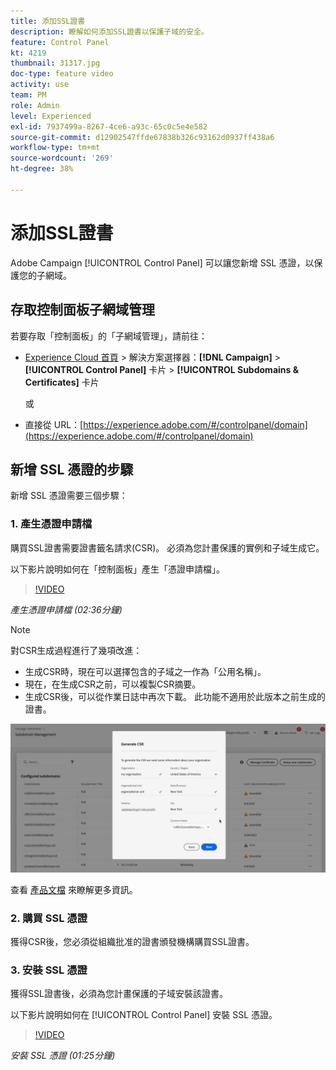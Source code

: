 ```yaml
---
title: 添加SSL證書
description: 瞭解如何添加SSL證書以保護子域的安全。
feature: Control Panel
kt: 4219
thumbnail: 31317.jpg
doc-type: feature video
activity: use
team: PM
role: Admin
level: Experienced
exl-id: 7937499a-8267-4ce6-a93c-65c0c5e4e582
source-git-commit: d12902547ffde67838b326c93162d0937ff438a6
workflow-type: tm+mt
source-wordcount: '269'
ht-degree: 38%

---
```


# 添加SSL證書

Adobe Campaign [!UICONTROL Control Panel] 可以讓您新增 SSL 憑證，以保護您的子網域。

## 存取控制面板子網域管理

若要存取「控制面板」的「子網域管理」，請前往：

* [Experience Cloud 首頁](https://experience.adobe.com/#/home) > 解決方案選擇器：**[!DNL Campaign]** > **[!UICONTROL Control Panel]** 卡片 > **[!UICONTROL Subdomains & Certificates]** 卡片

   或
* 直接從 URL：[https://experience.adobe.com/#/controlpanel/domain](https://experience.adobe.com/#/controlpanel/domain)

## 新增 SSL 憑證的步驟

新增 SSL 憑證需要三個步驟：

### 1. 產生憑證申請檔

購買SSL證書需要證書籤名請求(CSR)。 必須為您計畫保護的實例和子域生成它。

以下影片說明如何在「控制面板」產生「憑證申請檔」。

>[!VIDEO](https://video.tv.adobe.com/v/31317?quality=12)

*產生憑證申請檔 (02:36分鐘)*

>[!NOTE]
>
>對CSR生成過程進行了幾項改進：
>
>* 生成CSR時，現在可以選擇包含的子域之一作為「公用名稱」。
>* 現在，在生成CSR之前，可以複製CSR摘要。
>* 生成CSR後，可以從作業日誌中再次下載。 此功能不適用於此版本之前生成的證書。
>
>![下載CSR](/help/assets/download-csr.gif)
>
>查看 [產品文檔](https://experienceleague.adobe.com/docs/control-panel/using/subdomains-and-certificates/renew-ssl/renewing-subdomain-certificate.html?lang=en) 來瞭解更多資訊。

### 2. 購買 SSL 憑證

獲得CSR後，您必須從組織批准的證書頒發機構購買SSL證書。

### 3. 安裝 SSL 憑證

獲得SSL證書後，必須為您計畫保護的子域安裝該證書。

以下影片說明如何在 [!UICONTROL Control Panel] 安裝 SSL 憑證。

>[!VIDEO](https://video.tv.adobe.com/v/31166?quality=12)

*安裝 SSL 憑證 (01:25分鐘)*


